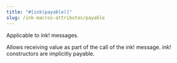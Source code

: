 ```yaml
---
title: "#[ink(payable)]"
slug: /ink-macros-attributes/payable
---
```


Applicable to ink! messages.

Allows receiving value as part of the call of the ink! message. ink! constructors are implicitly payable. 
